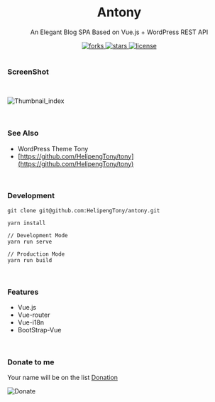 <div align="center">
  <h1>Antony</h1>
  <p>An Elegant Blog SPA Based on Vue.js + WordPress REST API</p>
  <a href="https://github.com/HelipengTony/antony">
    <img src="https://img.shields.io/github/forks/HelipengTony/antony.svg" alt="forks">
  </a>

  <a href="https://github.com/HelipengTony/antony">
    <img src="https://img.shields.io/github/stars/HelipengTony/antony.svg" alt="stars">
  </a>

  <a href="https://github.com/HelipengTony/antony">
    <img src="https://img.shields.io/github/license/HelipengTony/antony.svg" alt="license">
  </a>
</div>

<br/>

### ScreenShot
<br/>

![Thumbnail_index](https://i.loli.net/2020/02/22/DmZpEknVGdQKItP.png)

<br/>

### See Also
- WordPress Theme Tony
- [https://github.com/HelipengTony/tony](https://github.com/HelipengTony/tony)

<br/>

### Development
```
git clone git@github.com:HelipengTony/antony.git

yarn install

// Development Mode
yarn run serve

// Production Mode
yarn run build
```

<br/>

### Features
+ Vue.js
+ Vue-router
+ Vue-i18n
+ BootStrap-Vue

<br/>

### Donate to me
Your name will be on the list [Donation](https://www.snapaper.com/donate)
<br/>

![Donate](https://i.loli.net/2019/02/18/5c6a80afd1e26.png)

<br/>
